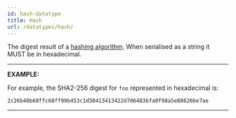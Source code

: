 ```yaml
---
id: hash-datatype
title: Hash
url: /datatypes/hash/
---
```


The digest result of a [hashing algorithm](/glossary/hashing-algorithm/). When
serialised as a string it MUST be in hexadecimal.

***
**EXAMPLE:**

For example, the SHA2-256 digest for `foo` represented in hexadecimal is:

```
2c26b46b68ffc68ff99b453c1d30413413422d706483bfa0f98a5e886266e7ae
```

***
